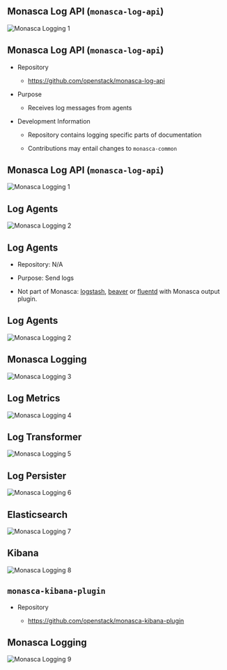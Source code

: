 ## Monasca Log API (`monasca-log-api`)

![Monasca Logging 1](img/architecture_logging1.Png)

<!--

Just like with metrics we have an API service as the center piece.

-->

## Monasca Log API (`monasca-log-api`)

* Repository

  * https://github.com/openstack/monasca-log-api

* Purpose

  * Receives log messages from agents

* Development Information

  * Repository contains logging specific parts of documentation

  * Contributions may entail changes to `monasca-common`

<!--

You will find its sources in the [monasca-log-api](https://github.com/openstack/monasca-log-api)
repository.

The Log API receives log messages from agents and forwards them for further processing.

The `monasca-log-api` repository holds the sources for all logging specific documentation.

If you modify `monasca-log-api`, you may have to use `monasca-common` as well.

-->

## Monasca Log API (`monasca-log-api`)

![Monasca Logging 1](img/architecture_logging1.Png)

## Log Agents

![Monasca Logging 2](img/architecture_logging2.Png)

## Log Agents

* Repository: N/A

* Purpose: Send logs

* Not part of Monasca: [logstash](https://www.elastic.co/de/products/logstash),
  [beaver](https://github.com/python-beaver) or
  [fluentd](https://www.fluentd.org/) with Monasca output plugin.

<!--

On the input side we have agents again, which send the log messages to the API.

Unlike the metric agent, these are not part of Monasca, though. You can use
either [logstash](https://www.elastic.co/de/products/logstash),
[beaver](https://github.com/python-beaver) or
[fluentd](https://www.fluentd.org/) with Monasca output plugin.

We currently recommend logstash because the Monasca plugin for Beaver has not
been merged upstream and Beaver appears to be unmaintained.

-->

## Log Agents

![Monasca Logging 2](img/architecture_logging2.Png)

## Monasca Logging

![Monasca Logging 3](img/architecture_logging3.Png)

<!--

Again, we use the message queue to pass log messages to the processing pipeline
in the background. That processing pipeline consists of Logstash configurations
for various purposes.

-->

## Log Metrics

![Monasca Logging 4](img/architecture_logging4.Png)

<!--

The first of these is the log metrics service. It processes the log messages in
the message queue and counts the occurrences of log levels, such as `INFO`,
`WARN` or `DEBUG`. These statistics are then published to Kafka as metrics for
consumption on the metrics side of Monasca.

-->

## Log Transformer

![Monasca Logging 5](img/architecture_logging5.Png)


<!--

The next one is monasca-log-transformer. This service parses log messages and
turns various metadata such as the time stamp or log level into proper JSON
attributes. The parsed log message is then republished on the Kafka message
queue.

-->

## Log Persister

![Monasca Logging 6](img/architecture_logging6.Png)

<!--

The final step in the log processing pipeline is the log persister which writes
the transformed log messages to Elasticsearch.

-->

## Elasticsearch

![Monasca Logging 7](img/architecture_logging7.Png)

<!--

Not much to be said about elasticsearch. This is where we store our logs. We
index them by tenant to support multi tenancy. Since Elasticsearch does not
support Keystone authentication we also need some sort of Keystone enabled
frontend.

-->


## Kibana

![Monasca Logging 8](img/architecture_logging8.Png)

<!--

That's what we've got Kibana with `monasca-kibana-plugin` for. That one does
support Keystone authentication (it uses the Keystone auth token header).

-->

## `monasca-kibana-plugin`

* Repository

  * https://github.com/openstack/monasca-kibana-plugin

## Monasca Logging

![Monasca Logging 9](img/architecture_logging9.Png)


<!--

For the future we are planning on allowing the retrieval of logs through
`monasca-log-api` as well. That way any third party application that supports
Keystone authentication will then be able to retrieve log data.

-->
